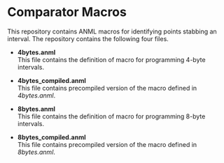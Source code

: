 # Comparator Macros

This repository contains ANML macros for identifying points stabbing an interval. The repository contains the following four files.

* **4bytes.anml**  
This file contains the definition of macro for programming 4-byte intervals.

* **4bytes_compiled.anml**  
This file contains precompiled version of the macro defined in *4bytes.anml*.

* **8bytes.anml**  
This file contains the definition of macro for programming 8-byte intervals.

* **8bytes_compiled.anml**  
This file contains precompiled version of the macro defined in *8bytes.anml*.
